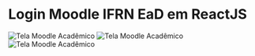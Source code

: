# Login Moodle IFRN EaD em ReactJS

![Tela Moodle Acadêmico](https://raw.githubusercontent.com/SueldoSales/react-moodle-login/master/public/img/Academico.png)
![Tela Moodle Acadêmico](https://raw.githubusercontent.com/SueldoSales/react-moodle-login/master/public/img/Presencial.png)
![Tela Moodle Acadêmico](https://raw.githubusercontent.com/SueldoSales/react-moodle-login/master/public/img/Proitec.png)
